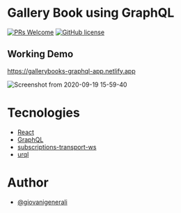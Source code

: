 # Gallery Book using GraphQL

[![PRs Welcome](https://img.shields.io/badge/PRs-welcome-blue.svg?style=for-the-badge)](https://github.com/giovanigenerali/gallerybooks-graphql-app/pulls)
[![GitHub license](https://img.shields.io/github/license/giovanigenerali/gallerybooks-graphql-app?style=for-the-badge)](https://github.com/giovanigenerali/gallerybooks-graphql-app/blob/master/LICENSE)

## Working Demo
https://gallerybooks-graphql-app.netlify.app

![Screenshot from 2020-09-19 15-59-40](https://user-images.githubusercontent.com/41435/93687065-34b99180-fa91-11ea-8871-f874dd4518da.png)

# Tecnologies
- [React](https://reactjs.org/)
- [GraphQL](https://graphql.org/)
- [subscriptions-transport-ws](https://github.com/apollographql/subscriptions-transport-ws#subscriptions-transport-ws)
- [urql](https://formidable.com/open-source/urql)

# Author
- [@giovanigenerali](https://github.com/giovanigenerali)
